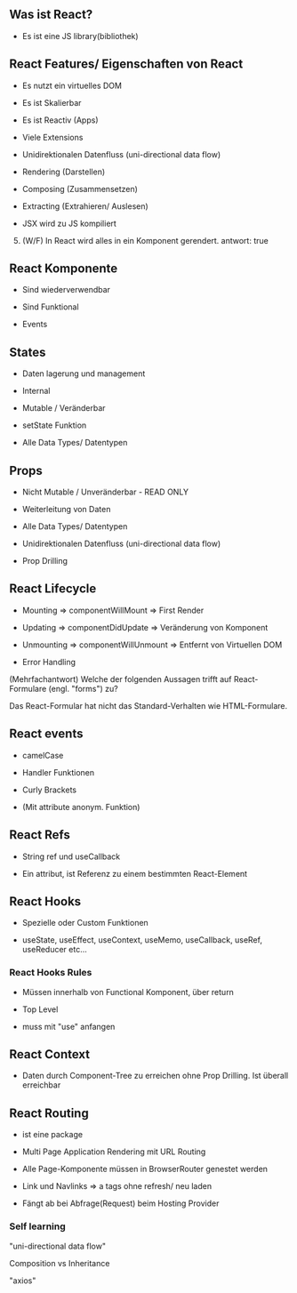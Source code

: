 ## Was ist React?

* Es ist eine JS library(bibliothek)

## React Features/ Eigenschaften von React

* Es nutzt ein virtuelles DOM

* Es ist Skalierbar

* Es ist Reactiv (Apps)

* Viele Extensions

* Unidirektionalen Datenfluss (uni-directional data flow)

* Rendering (Darstellen)

* Composing (Zusammensetzen)

* Extracting (Extrahieren/ Auslesen)

* JSX wird zu JS kompiliert


5. (W/F) In React wird alles in ein Komponent gerendert.
antwort: true

## React Komponente

* Sind wiederverwendbar

* Sind Funktional

* Events

## States 

* Daten lagerung und management

* Internal

* Mutable / Veränderbar

* setState Funktion

* Alle Data Types/ Datentypen

## Props

* Nicht Mutable / Unveränderbar - READ ONLY

* Weiterleitung von Daten

* Alle Data Types/ Datentypen

* Unidirektionalen Datenfluss (uni-directional data flow) 

* Prop Drilling

## React Lifecycle

* Mounting => componentWillMount => First Render

* Updating => componentDidUpdate => Veränderung von Komponent

* Unmounting => componentWillUnmount => Entfernt von Virtuellen DOM

* Error Handling


(Mehrfachantwort) Welche der folgenden Aussagen trifft auf React-Formulare (engl. "forms") zu?

Das React-Formular hat nicht das Standard-Verhalten wie HTML-Formulare.

## React events

* camelCase

* Handler Funktionen

* Curly Brackets

* (Mit attribute anonym. Funktion)

## React Refs

* String ref und useCallback

* Ein attribut, ist Referenz zu einem bestimmten React-Element

## React Hooks

* Spezielle oder Custom Funktionen

* useState, useEffect, useContext, useMemo, useCallback, useRef, useReducer etc...

### React Hooks Rules

* Müssen innerhalb von Functional Komponent, über return

* Top Level

* muss mit "use" anfangen

## React Context

* Daten durch Component-Tree zu erreichen ohne Prop Drilling. Ist überall erreichbar

## React Routing

* ist eine package

* Multi Page Application Rendering mit URL Routing

* Alle Page-Komponente müssen in BrowserRouter genestet werden

* Link und Navlinks => a tags ohne refresh/ neu laden

* Fängt ab bei Abfrage(Request) beim Hosting Provider













### Self learning

"uni-directional data flow"

Composition vs Inheritance

"axios"

